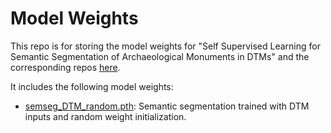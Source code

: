 # Model Weights
This repo is for storing the model weights for "Self Supervised Learning for Semantic Segmentation of Archaeological Monuments in DTMs" and the corresponding repos [here](https://github.com/SSL-DTM).

It includes the following model weights:

- [semseg_DTM_random.pth](https://github.com/SSL-DTM/model_weights/releases/download/v0.0.0/semseg_DTM_random.pth): Semantic segmentation trained with DTM inputs and random weight initialization.
